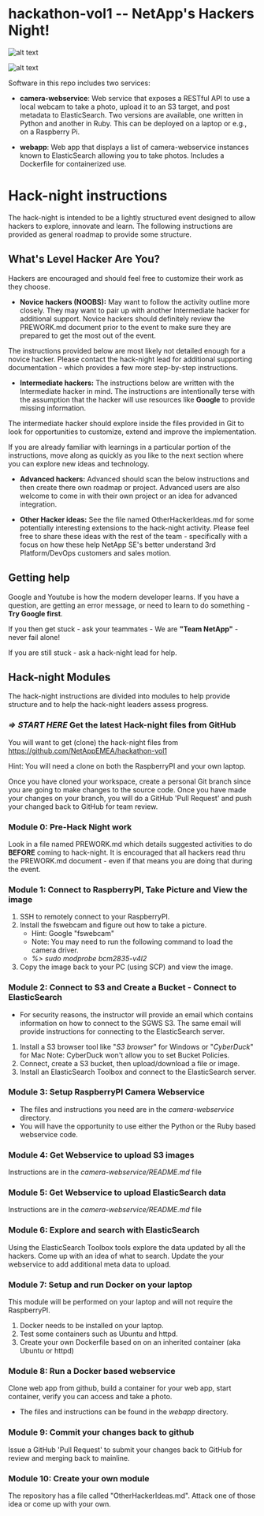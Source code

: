# hackathon-vol1 -- NetApp's Hackers Night!

![alt text](https://cloud.githubusercontent.com/assets/8753615/17655610/1e46e3e4-6265-11e6-80b2-a80222830ede.jpg "Challenge #1")

![alt text](https://cloud.githubusercontent.com/assets/8753615/17655608/1caa42f6-6265-11e6-844a-8e624ff35ef7.jpg "Challenge #2")



Software in this repo includes two services:

* **camera-webservice**: Web service that exposes a RESTful API to use a local webcam to take a photo, upload it to an S3 target, and post metadata to ElasticSearch.  Two versions are available, one written in Python and another in Ruby. This can be deployed on a laptop or e.g., on a Raspberry Pi.

* **webapp**: Web app that displays a list of camera-webservice instances known to ElasticSearch allowing you to take photos.  Includes a Dockerfile for containerized use.

# Hack-night instructions

The hack-night is intended to be a lightly structured event designed to allow hackers to explore, innovate and learn.  The following instructions are provided as general roadmap to provide some structure.

## What's Level Hacker Are You?
Hackers are encouraged and should feel free to customize their work as they choose.

* **Novice hackers (NOOBS):**
May want to follow the activity outline more closely. They may want to pair up with another Intermediate hacker for additional support.  Novice hackers should definitely review the PREWORK.md document prior to the event to make sure they are prepared to get the most out of the event.

The instructions provided below are most likely not detailed enough for a novice hacker.  Please contact the hack-night lead for additional supporting documentation - which provides a few more step-by-step instructions.

* **Intermediate hackers:**
The instructions below are written with the Intermediate hacker in mind.  The instructions are intentionally terse with the assumption that the hacker will use resources like **Google** to provide missing information.  

The intermediate hacker should explore inside the files provided in Git to look for opportunities to customize, extend and improve the implementation.

If you are already familiar with learnings in a particular portion of the instructions, move along as quickly as you like to the next section where you can explore new ideas and technology.    

* **Advanced hackers:**
Advanced should scan the below instructions and then create there own roadmap or project.  Advanced users are also welcome to come in with their own project or an idea for advanced integration.

* **Other Hacker ideas:**
See the file named OtherHackerIdeas.md for some potentially interesting extensions to the hack-night activity.  Please feel free to share these ideas with the rest of the team - specifically with a focus on how these help NetApp SE's better understand 3rd Platform/DevOps customers and sales motion.  

## Getting help
Google and Youtube is how the modern developer learns.  If you have a question, are getting an error message, or need to learn to do something - **Try Google first**.

If you then get stuck - ask your teammates - We are **"Team NetApp"** - never fail alone!

If you are still stuck - ask a hack-night lead for help.

## Hack-night Modules
The hack-night instructions are divided into modules to help provide structure and to help the hack-night leaders assess progress.

### *=> START HERE* Get the latest Hack-night files from GitHub
You will want to get (clone) the hack-night files from https://github.com/NetAppEMEA/hackathon-vol1

Hint: You will need a clone on both the RaspberryPI and your own laptop.

Once you have cloned your workspace, create a personal Git branch since you are going to make changes
to the source code.  Once you have made your changes on your branch, you will do a
GitHub 'Pull Request' and push your changed back to GitHub for team review.


### Module 0: Pre-Hack Night work
Look in a file named PREWORK.md which details suggested activities to do **BEFORE** coming to hack-night.  It is encouraged that all hackers read thru the PREWORK.md document - even if that means you are doing that during the event.  

### Module 1: Connect to RaspberryPI, Take Picture and View the image
1. SSH to remotely connect to your RaspberryPI.
2. Install the fswebcam and figure out how to take a picture.
   * Hint: Google "fswebcam"
   * Note: You may need to run the following command to load the camera driver.
   * *%> sudo modprobe bcm2835-v4l2*
3. Copy the image back to your PC (using SCP) and view the image.

### Module 2: Connect to S3 and Create a Bucket - Connect to ElasticSearch
* For security reasons, the instructor will provide an email which contains information on how to connect to the SGWS S3.  The same email will provide instructions for connecting to the ElasticSearch server.

1. Install a S3 browser tool like "*S3 browser*" for Windows or "*CyberDuck*" for Mac Note: CyberDuck won't allow you to set Bucket Policies.
2. Connect, create a S3 bucket, then upload/download a file or image.
3. Install an ElasticSearch Toolbox and connect to the ElasticSearch server.

### Module 3: Setup RaspberryPI Camera Webservice
* The files and instructions you need are in the *camera-webservice* directory.
* You will have the opportunity to use either the Python or the Ruby based webservice code.  

### Module 4: Get Webservice to upload S3 images
Instructions are in the *camera-webservice/README.md* file

### Module 5: Get Webservice to upload ElasticSearch data
Instructions are in the *camera-webservice/README.md* file

### Module 6: Explore and search with ElasticSearch
Using the ElasticSearch Toolbox tools explore the data updated by all the hackers.  Come up with an idea of what to search.  Update the your webservice to add additional meta data to upload.


### Module 7: Setup and run Docker on your laptop
This module will be performed on your laptop and will not require the RaspberryPI.

1. Docker needs to be installed on your laptop.
2. Test some containers such as Ubuntu and httpd.
3. Create your own Dockerfile based on on an inherited container (aka Ubuntu or httpd)

### Module 8: Run a Docker based webservice
Clone web app from github, build a container for your web app, start container, verify you can access and take a photo.

* The files and instructions can be found in the *webapp* directory.  

### Module 9: Commit your changes back to github
Issue a GitHub 'Pull Request' to submit your changes back to GitHub for review and merging back to mainline.

### Module 10: Create your own module
The repository has a file called "OtherHackerIdeas.md".  Attack one of those idea or come up with your own.
